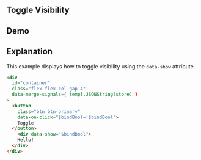 ## Toggle Visibility

## Demo

<div id="container" data-on-load="@get('/examples/toggle_visibility/data')"></div>

## Explanation

This example displays how to toggle visibility using the `data-show` attribute.

```html
<div
  id="container"
  class="flex flex-col gap-4"
  data-merge-signals={ templ.JSONString(store) }
>
  <button
    class="btn btn-primary"
    data-on-click="$bindBool=!$bindBool">
    Toggle
  </button>
    <div data-show="$bindBool">
    Hello!
  </div>
</div>
```
